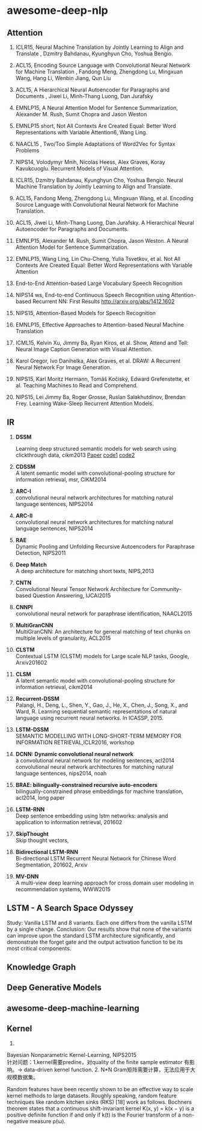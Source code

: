 # awesome-deep-nlp

## Attention  

1. ICLR15, Neural Machine Translation by Jointly Learning to Align and Translate , Dzmitry Bahdanau, Kyunghyun Cho, Yoshua Bengio.   

1. ACL15, Encoding Source Language with Convolutional Neural Network for Machine Translation , Fandong Meng, Zhengdong Lu, Mingxuan Wang, Hang Li, Wenbin Jiang, Qun Liu

1. ACL15, A Hierarchical Neural Autoencoder for Paragraphs and Documents , Jiwei Li, Minh-Thang Luong, Dan Jurafsky  

1. EMNLP15, A Neural Attention Model for Sentence Summarization, Alexander M. Rush, Sumit Chopra and Jason Weston  

1. EMNLP15 short, Not All Contexts Are Created Equal: Better Word Representations with Variable Attention6, Wang Ling.

1. NAACL15 , Two/Too Simple Adaptations of Word2Vec for Syntax Problems  

1. NIPS14, Volodymyr Mnih, Nicolas Heess, Alex Graves, Koray Kavukcuoglu. Recurrent Models of Visual Attention.

1. ICLR15, Dzmitry Bahdanau, Kyunghyun Cho, Yoshua Bengio. Neural Machine Translation by Jointly Learning to Align and Translate.  

1. ACL15, Fandong Meng, Zhengdong Lu, Mingxuan Wang, et al. Encoding Source Language with Convolutional Neural Network for Machine Translation.  

1. ACL15, Jiwei Li, Minh-Thang Luong, Dan Jurafsky. A Hierarchical Neural Autoencoder for Paragraphs and Documents. 

1. EMNLP15, Alexander M. Rush, Sumit Chopra, Jason Weston. A Neural Attention Model for Sentence Summarization. 

1. EMNLP15, Wang Ling, Lin Chu-Cheng, Yulia Tsvetkov, et al. Not All Contexts Are Created Equal: Better Word Representations with Variable Attention

1. End-to-End Attention-based Large Vocabulary Speech Recognition

1. NIPS14 ws, End-to-end Continuous Speech Recognition using Attention-based Recurrent NN: First Results http://arxiv.org/abs/1412.1602

1. NIPS15, Attention-Based Models for Speech Recognition 

1. EMNLP15, Effective Approaches to Attention-based Neural Machine Translation 

1. ICML15, Kelvin Xu, Jimmy Ba, Ryan Kiros, et al. Show, Attend and Tell: Neural Image Caption Generation with Visual Attention. 

1. Karol Gregor, Ivo Danihelka, Alex Graves, et al. DRAW: A Recurrent Neural Network For Image Generation. 

1. NIPS15, Karl Moritz Hermann, Tomáš Kočiský, Edward Grefenstette, et al. Teaching Machines to Read and Comprehend. 

1. NIPS15, Lei Jimmy Ba, Roger Grosse, Ruslan Salakhutdinov, Brendan Frey. Learning Wake-Sleep Recurrent Attention Models.


## IR

1. **DSSM**   


	Learning deep structured semantic models for web search using clickthrough data, cikm2013 [Paper](http://www.msr-waypoint.net/pubs/198202/cikm2013_DSSM_fullversion.pdf) [code1](https://github.com/mranahmd/dssm-wemb-theano) [code2](https://github.com/outstandingcandy/dssm)
2. **CDSSM**   
A latent semantic model with convolutional-pooling structure for information retrieval, msr, CIKM2014
3. **ARC-I**  
convolutional neural network architectures for matching natural language sentences, NIPS2014
3. **ARC-II**  
convolutional neural network architectures for matching natural language sentences, NIPS2014
3. **RAE**  
Dynamic Pooling and Unfolding Recursive Autoencoders for Paraphrase Detection, NIPS2011
3. **Deep Match**  
A deep architecture for matching short texts, NIPS,2013
3. **CNTN**  
Convolutional Neural Tensor Network Architecture for Community-based Question Answering, IJCAI2015
3. **CNNPI**  
convolutional neural network for paraphrase identification, NAACL2015
3. **MultiGranCNN**  
MultiGranCNN: An architecture for general matching of text chunks on multiple levels of granularity, ACL2015

3. **CLSTM**   
	Contextual LSTM (CLSTM) models for Large scale NLP tasks, Google, Arxiv201602
3. **CLSM**   
A latent semantic model with convolutional-pooling structure for information retrieval, cikm2014
4. **Recurrent-DSSM**  
Palangi, H., Deng, L., Shen, Y., Gao, J., He, X., Chen, J., Song, X., and Ward, R. Learning sequential semantic representations of natural language using recurrent neural networks. In ICASSP, 2015.

4. **LSTM-DSSM**  
SEMANTIC MODELLING WITH LONG-SHORT-TERM MEMORY FOR INFORMATION RETRIEVAL,ICLR2016, workshop

4. **DCNN: Dynamic convolutional neural network**  
a convolutional neural network for modeling sentences, acl2014
convolutional neural network architectures for matching natural language sentences, nips2014, noah
3. **BRAE: bilingually-constrained recursive auto-encoders**  
bilingually-constrained phrase embeddings for machine translation, acl2014, long paper
6. **LSTM-RNN**  
Deep sentence embedding using lstm networks: analysis and application to information retrieval, 201602
7. **SkipThought**  
Skip thought vectors, 
9. **Bidirectional LSTM-RNN**  
Bi-directional LSTM Recurrent Neural Network for Chinese Word Segmentation, 201602, Arxiv
10. **MV-DNN**  
A multi-view deep learning approach for cross domain user modeling in recommendation systems, WWW2015

## LSTM - A Search Space Odyssey  
Study: Vanilla LSTM and 8 variants. Each one differs from the vanilla LSTM by a single change.
Conclusion: Our results show that none of the variants can improve upon the standard LSTM architecture significantly, and demonstrate the forget gate and the output activation function to be its most critical components.

## Knowledge Graph

## Deep Generative Models

## awesome-deep-machine-learning
## Kernel

1.
Bayesian Nonparametric Kernel-Learning, NIPS2015  
针对问题：1.kernel需要predine，对quality of the finite sample estimator 有影响。-> data-driven kernel function. 2. N*N Gram矩阵需要计算，无法应用于大规模数据集。  

Random features have been recently
shown to be an effective way to scale
kernel methods to large datasets.
Roughly speaking, random feature
techniques like random kitchen sinks
(RKS) [18] work as follows.  Bochners theorem states that a continuous shift-invariant kernel K(x, y) = k(x − y) is a
positive definite function if and only if k(t) is the Fourier transform of a non-negative measure
ρ(ω).

